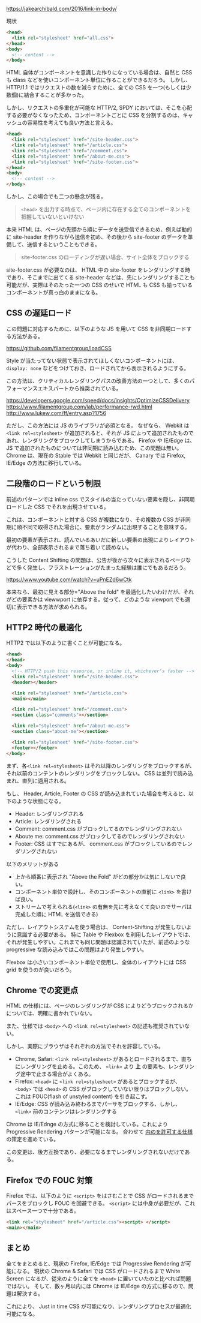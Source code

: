 



https://jakearchibald.com/2016/link-in-body/

現状

```html
<head>
  <link rel="stylesheet" href="all.css">
</head>
<body>
  <!-- content -->
</body>
```

HTML 自体がコンポーネントを意識した作りになっている場合は、自然と CSS も class などを使いコンポーネント単位に作ることができるだろう。
しかし、 HTTP/1.1 ではリクエストの数を減らすために、全ての CSS を一つ(もしくは少数個)に結合することが多かった。


しかし、リクエストの多重化が可能な HTTP/2, SPDY においては、そこを心配する必要がなくなったため、コンポーネントごとに CSS を分割するのは、キャッシュの容易性を考えても良い方法と言える。

```html
<head>
  <link rel="stylesheet" href="/site-header.css">
  <link rel="stylesheet" href="/article.css">
  <link rel="stylesheet" href="/comment.css">
  <link rel="stylesheet" href="/about-me.css">
  <link rel="stylesheet" href="/site-footer.css">
</head>
<body>
  <!-- content -->
</body>
```


しかし、この場合でも二つの懸念が残る。

> `<head>` を出力する時点で、ページ内に存在する全てのコンポーネントを把握していないといけない

本来 HTML は、ページの先頭から順にデータを送受信できるため、例えば動的に site-header を作りながら送信を初め、その後から site-footer のデータを準備して、送信するということもできる。


> site-footer.css のローディングが遅い場合、サイト全体をブロックする

site-footer.css が必要なのは、 HTML 中の site-footer をレンダリングする時であり、そこまでに出てくる site-header などは、先にレンダリングすることも可能だが、実際はそのたった一つの CSS のせいで HTML も CSS も揃っているコンポーネントが真っ白のままになる。


## CSS の遅延ロード

この問題に対応するために、以下のような JS を用いて CSS を非同期ロードする方法がある。

https://github.com/filamentgroup/loadCSS

Style が当たってない状態で表示されてほしくないコンポーネントには、 `display: none` などをつけておき、ロードされてから表示されるようにする。

この方法は、クリティカルレンダリングパスの改善方法の一つとして、多くのパフォーマンスエキスパートから推奨されている。


https://developers.google.com/speed/docs/insights/OptimizeCSSDelivery
https://www.filamentgroup.com/lab/performance-rwd.html
http://www.lukew.com/ff/entry.asp?1756


ただし、この方法には JS のライブラリが必須となる。
なぜなら、 Webkit は `<link rel=stylesheet>` が追加されると、それが JS によって追加されたものであれ、レンダリングをブロックしてしまうからである。
Firefox や IE/Edge は、 JS で追加されたものについては非同期に読み込むため、この問題は無い。
Chrome は、現在の Stable では Webkit と同じだが、 Canary では Firefox, IE/Edge の方法に移行している。


## 二段階のロードという制限

前述のパターンでは inline css でスタイルの当たっていない要素を隠し、非同期ロードした CSS でそれを出現させている。

これは、コンポーネントと対する CSS が複数になり、その複数の CSS が非同期に順不同で取得された場合に、要素がランダムに出現することを意味する。

最初の要素が表示され、読んでいるあいだに新しい要素の出現によりレイアウトが代わり、全部表示されるまで落ち着いて読めない。

こうした Content Shifting の問題は、公告が後から次々に表示されるページなどで多く発生し、フラストレーションがたまった経験は誰にでもあるだろう。

https://www.youtube.com/watch?v=uPnEZd6wCtk

本来なら、最初に見える部分="Above the fold" を最適化したいわけだが、それがどの要素かは viewwport に依存する。従って、どのような viewport でも適切に表示できる方法が求められる。


## HTTP2 時代の最適化

HTTP2 では以下のように書くことが可能になる。

```html
<head>
</head>
<body>
  <!-- HTTP/2 push this resource, or inline it, whichever's faster -->
  <link rel="stylesheet" href="/site-header.css">
  <header></header>

  <link rel="stylesheet" href="/article.css">
  <main></main>

  <link rel="stylesheet" href="/comment.css">
  <section class="comments"></section>

  <link rel="stylesheet" href="/about-me.css">
  <section class="about-me"></section>

  <link rel="stylesheet" href="/site-footer.css">
  <footer></footer>
</body>
```


まず、各`<link rel=stylesheet>` はそれ以降のレンダリングをブロックするが、それ以前のコンテントのレンダリングをブロックしない。
CSS は並列で読み込まれ、直列に適用される。

もし、 Header, Article, Footer の CSS が読み込まれていた場合を考えると、以下のような状態になる。


- Header: レンダリングされる
- Article: レンダリングされる
- Comment: comment.css がブロックしてるのでレンダリングされない
- Aboute me: comment.css がブロックしてるのでレンダリングされない
- Footer: CSS はすでにあるが、 comment.css がブロックしているのでレンダリングされない

以下のメリットがある

- 上から順番に表示され "Above the Fold" がどの部分かは気にしないで良い。
- コンポーネント単位で設計し、そのコンポーネントの直前に `<link>` を書けば良い。
- ストリームで考えられる(`<link>` の有無を先に考えなくて良いのでサーバは完成した順に HTML を送信できる)


ただし、レイアウトシステムを使う場合は、 Content-Shifting が発生しないように意識する必要がある。
特に Table や Flexbox を利用したレイアウトでは、それが発生しやすい。これまでも同じ問題は認識されていたが、前述のような progressive な読み込みではこの問題はより発生しやすい。

Flexbox は小さいコンポーネント単位で使用し、全体のレイアウトには CSS grid を使うのが良いだろう。


## Chrome での変更点

HTML の仕様には、ページのレンダリングが CSS によりどうブロックされるかについては、明確に書かれていない。

また、仕様では `<body>` への `<link rel=stylesheet>` の記述も推奨されていない。

しかし、実際にブラウザはそれぞれの方法でそれを許容している。

- Chrome, Safari: `<link rel=stylesheet>` があるとロードされるまで、直ちにレンダリングを止める。このため、 `<link>` より **上** の要素も、レンダリング途中で止まる場合がよくある。
- Firefox: `<head>` に `<link rel=stylesheet>` があるとブロックするが、 `<body>` では `<head>` の CSS がブロックしていない限りはブロックしない。これは FOUC(flash of unstyled content) を引き起こす。
- IE/Edge: CSS が読み込み終わるまでパーサをブロックする、しかし、 `<link>` 前のコンテンツはレンダリングする

Chrome は IE/Ednge の方式に移ることを検討している。これにより Progressive Rendering パターンが可能になる。
合わせて [<body>内の<link>を許可する仕様](https://github.com/whatwg/html/pull/616) の策定を進めている。

この変更は、後方互換であり、必要になるまでレンダリングされないだけである。


## Firefox での FOUC 対策

Firefox では、以下のように `<script>` をはさむことで CSS がロードされるまでパースをブロックし FOUC を回避できる。
`<script>` には中身が必要だが、これはスペース一つで十分である。

```html
<link rel="stylesheet" href="/article.css"><script> </script>
<main></main>
```


## まとめ

全てをまとめると、現状の Firefox, IE/Edge では Progressive Rendering が可能になる。
現状の Chrome & Safari では CSS がロードされるまで White Screen になるが、従来のように全てを `<head>` に置いていたのと比べれば問題ではない。
そして、数ヶ月以内には Chrome は IE/Edge の方式に移るので、問題は解決する。

これにより、 Just in time CSS が可能になり、レンダリングプロセスが最適化可能になる。
